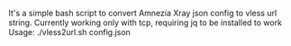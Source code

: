 It's a simple bash script to convert Amnezia Xray json config to vless url string. Currently working only with tcp, requiring jq to be installed to work
Usage: ./vless2url.sh config.json
